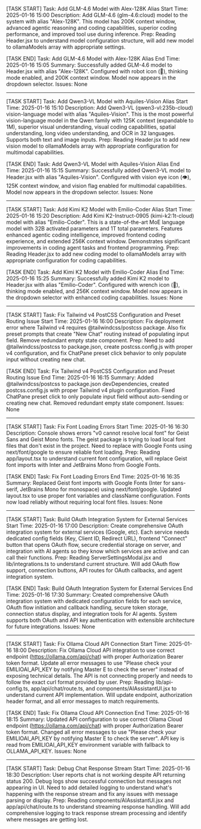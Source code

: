 [TASK START]
Task: Add GLM-4.6 Model with Alex-128K Alias
Start Time: 2025-01-16 15:00
Description: Add GLM-4.6 (glm-4.6:cloud) model to the system with alias "Alex-128K". This model has 200K context window, advanced agentic reasoning and coding capabilities, superior coding performance, and improved tool use during inference.
Prep: Reading Header.jsx to understand model configuration structure, will add new model to ollamaModels array with appropriate settings.

[TASK END]
Task: Add GLM-4.6 Model with Alex-128K Alias
End Time: 2025-01-16 15:05
Summary: Successfully added GLM-4.6 model to Header.jsx with alias "Alex-128K". Configured with robot icon (🤖), thinking mode enabled, and 200K context window. Model now appears in the dropdown selector.
Issues: None

------------------------------------------------------------

[TASK START]
Task: Add Qwen3-VL Model with Aquiles-Vision Alias
Start Time: 2025-01-16 15:10
Description: Add Qwen3-VL (qwen3-vl:235b-cloud) vision-language model with alias "Aquiles-Vision". This is the most powerful vision-language model in the Qwen family with 125K context (expandable to 1M), superior visual understanding, visual coding capabilities, spatial understanding, long video understanding, and OCR in 32 languages. Supports both text and image inputs.
Prep: Reading Header.jsx to add new vision model to ollamaModels array with appropriate configuration for multimodal capabilities.

[TASK END]
Task: Add Qwen3-VL Model with Aquiles-Vision Alias
End Time: 2025-01-16 15:15
Summary: Successfully added Qwen3-VL model to Header.jsx with alias "Aquiles-Vision". Configured with vision eye icon (👁️), 125K context window, and vision flag enabled for multimodal capabilities. Model now appears in the dropdown selector.
Issues: None

------------------------------------------------------------

[TASK START]
Task: Add Kimi K2 Model with Emilio-Coder Alias
Start Time: 2025-01-16 15:20
Description: Add Kimi K2-Instruct-0905 (kimi-k2:1t-cloud) model with alias "Emilio-Coder". This is a state-of-the-art MoE language model with 32B activated parameters and 1T total parameters. Features enhanced agentic coding intelligence, improved frontend coding experience, and extended 256K context window. Demonstrates significant improvements in coding agent tasks and frontend programming.
Prep: Reading Header.jsx to add new coding model to ollamaModels array with appropriate configuration for coding capabilities.

[TASK END]
Task: Add Kimi K2 Model with Emilio-Coder Alias
End Time: 2025-01-16 15:25
Summary: Successfully added Kimi K2 model to Header.jsx with alias "Emilio-Coder". Configured with wrench icon (🔧), thinking mode enabled, and 256K context window. Model now appears in the dropdown selector with enhanced coding capabilities.
Issues: None

------------------------------------------------------------

[TASK START]
Task: Fix Tailwind v4 PostCSS Configuration and Preset Routing Issue
Start Time: 2025-01-16 16:00
Description: Fix deployment error where Tailwind v4 requires @tailwindcss/postcss package. Also fix preset prompts that create "New Chat" routing instead of populating input field. Remove redundant empty state component.
Prep: Need to add @tailwindcss/postcss to package.json, create postcss.config.js with proper v4 configuration, and fix ChatPane preset click behavior to only populate input without creating new chat.

[TASK END]
Task: Fix Tailwind v4 PostCSS Configuration and Preset Routing Issue
End Time: 2025-01-16 16:15
Summary: Added @tailwindcss/postcss to package.json devDependencies, created postcss.config.js with proper Tailwind v4 plugin configuration. Fixed ChatPane preset click to only populate input field without auto-sending or creating new chat. Removed redundant empty state component.
Issues: None

------------------------------------------------------------

[TASK START]
Task: Fix Font Loading Errors
Start Time: 2025-01-16 16:30
Description: Console shows errors "v0 cannot resolve local font" for Geist Sans and Geist Mono fonts. The geist package is trying to load local font files that don't exist in the project. Need to replace with Google Fonts using next/font/google to ensure reliable font loading.
Prep: Reading app/layout.tsx to understand current font configuration, will replace Geist font imports with Inter and JetBrains Mono from Google Fonts.

[TASK END]
Task: Fix Font Loading Errors
End Time: 2025-01-16 16:35
Summary: Replaced Geist font imports with Google Fonts (Inter for sans-serif, JetBrains Mono for monospace) using next/font/google. Updated layout.tsx to use proper font variables and className configuration. Fonts now load reliably without requiring local font files.
Issues: None

------------------------------------------------------------

[TASK START]
Task: Build OAuth Integration System for External Services
Start Time: 2025-01-16 17:00
Description: Create comprehensive OAuth integration system for external services (Google, etc). Each service needs dedicated config fields (Key, Client ID, Redirect URL), frontend "Connect" button that opens OAuth flow, secure credential storage on server, and integration with AI agents so they know which services are active and can call their functions.
Prep: Reading ServerSettingsModal.jsx and lib/integrations.ts to understand current structure. Will add OAuth flow support, connection buttons, API routes for OAuth callbacks, and agent integration system.

[TASK END]
Task: Build OAuth Integration System for External Services
End Time: 2025-01-16 17:30
Summary: Created comprehensive OAuth integration system with dedicated configuration fields for each service, OAuth flow initiation and callback handling, secure token storage, connection status display, and integration tools for AI agents. System supports both OAuth and API key authentication with extensible architecture for future integrations.
Issues: None

------------------------------------------------------------

[TASK START]
Task: Fix Ollama Cloud API Connection
Start Time: 2025-01-16 18:00
Description: Fix Ollama Cloud API integration to use correct endpoint (https://ollama.com/api/chat) with proper Authorization Bearer token format. Update all error messages to use "Please check your EMILIOAI_API_KEY by notifying Master E to check the server" instead of exposing technical details. The API is not connecting properly and needs to follow the exact curl format provided by user.
Prep: Reading lib/api-config.ts, app/api/chat/route.ts, and components/AIAssistantUI.jsx to understand current API implementation. Will update endpoint, authorization header format, and all error messages to match requirements.

[TASK END]
Task: Fix Ollama Cloud API Connection
End Time: 2025-01-16 18:15
Summary: Updated API configuration to use correct Ollama Cloud endpoint (https://ollama.com/api/chat) with proper Authorization Bearer token format. Changed all error messages to use "Please check your EMILIOAI_API_KEY by notifying Master E to check the server". API key is read from EMILIOAI_API_KEY environment variable with fallback to OLLAMA_API_KEY.
Issues: None

------------------------------------------------------------

[TASK START]
Task: Debug Chat Response Stream
Start Time: 2025-01-16 18:30
Description: User reports chat is not working despite API returning status 200. Debug logs show successful connection but messages not appearing in UI. Need to add detailed logging to understand what's happening with the response stream and fix any issues with message parsing or display.
Prep: Reading components/AIAssistantUI.jsx and app/api/chat/route.ts to understand streaming response handling. Will add comprehensive logging to track response stream processing and identify where messages are getting lost.
